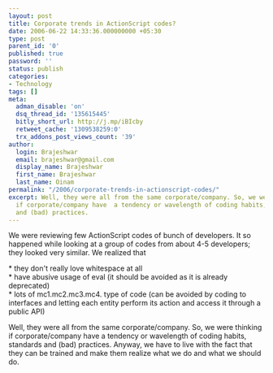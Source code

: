 ```yaml
---
layout: post
title: Corporate trends in ActionScript codes?
date: 2006-06-22 14:33:36.000000000 +05:30
type: post
parent_id: '0'
published: true
password: ''
status: publish
categories:
- Technology
tags: []
meta:
  adman_disable: 'on'
  dsq_thread_id: '135615445'
  bitly_short_url: http://j.mp/iBIcby
  retweet_cache: '1309538259:0'
  trx_addons_post_views_count: '39'
author:
  login: Brajeshwar
  email: brajeshwar@gmail.com
  display_name: Brajeshwar
  first_name: Brajeshwar
  last_name: Oinam
permalink: "/2006/corporate-trends-in-actionscript-codes/"
excerpt: Well, they were all from the same corporate/company. So, we were thinking
  if corporate/company have  a tendency or wavelength of coding habits, standards
  and (bad) practices.
---
```

<p>We were reviewing few ActionScript codes of bunch of developers. It so happened while looking at a group of codes from about 4-5 developers; they looked very similar. We realized that </p>
<p>* they don't really love whitespace at all<br />
* have abusive usage of eval (it should be avoided as it is already deprecated)<br />
* lots of mc1.mc2.mc3.mc4. type of code (can be avoided by coding to interfaces and letting each entity perform its action and access it through a public API)</p>
<p>Well, they were all from the same corporate/company. So, we were thinking if corporate/company have  a tendency or wavelength of coding habits, standards and (bad) practices. Anyway, we have to live with the fact that they can be trained and make them realize what we do and what we should do.</p>
